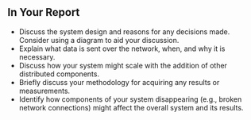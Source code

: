 <!--@include: index.md-->
#

## In Your Report

- Discuss the system design and reasons for any decisions made.
Consider using a diagram to aid your discussion.
- Explain what data is sent over the network, when, and why it is necessary.  
- Discuss how your system might scale with the addition of other distributed components.
- Briefly discuss your methodology for acquiring any results or measurements.
- Identify how components of your system disappearing
(e.g., broken network connections) might affect the overall system and its results.
